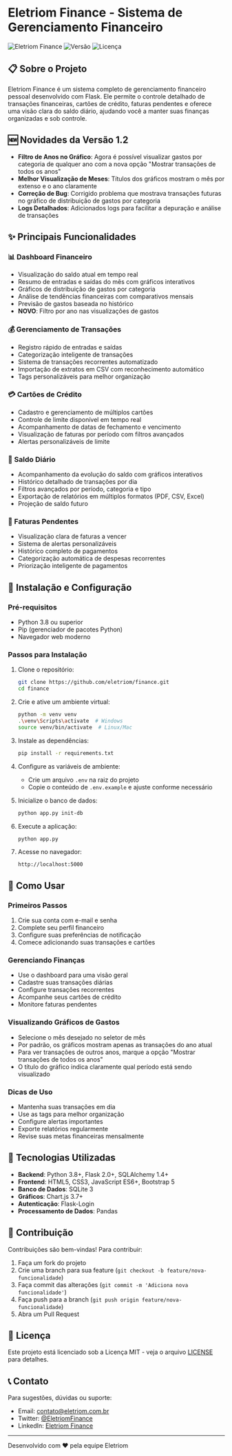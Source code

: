 # Eletriom Finance - Sistema de Gerenciamento Financeiro

![Eletriom Finance](https://img.shields.io/badge/Eletriom-Finance-blue)
![Versão](https://img.shields.io/badge/Versão-1.2-green)
![Licença](https://img.shields.io/badge/Licença-MIT-yellow)

## 📋 Sobre o Projeto

Eletriom Finance é um sistema completo de gerenciamento financeiro pessoal desenvolvido com Flask. Ele permite o controle detalhado de transações financeiras, cartões de crédito, faturas pendentes e oferece uma visão clara do saldo diário, ajudando você a manter suas finanças organizadas e sob controle.

## 🆕 Novidades da Versão 1.2

- **Filtro de Anos no Gráfico**: Agora é possível visualizar gastos por categoria de qualquer ano com a nova opção "Mostrar transações de todos os anos"
- **Melhor Visualização de Meses**: Títulos dos gráficos mostram o mês por extenso e o ano claramente
- **Correção de Bug**: Corrigido problema que mostrava transações futuras no gráfico de distribuição de gastos por categoria
- **Logs Detalhados**: Adicionados logs para facilitar a depuração e análise de transações

## ✨ Principais Funcionalidades

### 📊 Dashboard Financeiro
- Visualização do saldo atual em tempo real
- Resumo de entradas e saídas do mês com gráficos interativos
- Gráficos de distribuição de gastos por categoria
- Análise de tendências financeiras com comparativos mensais
- Previsão de gastos baseada no histórico
- **NOVO**: Filtro por ano nas visualizações de gastos

### 💰 Gerenciamento de Transações
- Registro rápido de entradas e saídas
- Categorização inteligente de transações
- Sistema de transações recorrentes automatizado
- Importação de extratos em CSV com reconhecimento automático
- Tags personalizáveis para melhor organização

### 💳 Cartões de Crédito
- Cadastro e gerenciamento de múltiplos cartões
- Controle de limite disponível em tempo real
- Acompanhamento de datas de fechamento e vencimento
- Visualização de faturas por período com filtros avançados
- Alertas personalizáveis de limite

### 📅 Saldo Diário
- Acompanhamento da evolução do saldo com gráficos interativos
- Histórico detalhado de transações por dia
- Filtros avançados por período, categoria e tipo
- Exportação de relatórios em múltiplos formatos (PDF, CSV, Excel)
- Projeção de saldo futuro

### 📑 Faturas Pendentes
- Visualização clara de faturas a vencer
- Sistema de alertas personalizáveis
- Histórico completo de pagamentos
- Categorização automática de despesas recorrentes
- Priorização inteligente de pagamentos

## 🚀 Instalação e Configuração

### Pré-requisitos
- Python 3.8 ou superior
- Pip (gerenciador de pacotes Python)
- Navegador web moderno

### Passos para Instalação

1. Clone o repositório:
   ```bash
   git clone https://github.com/eletriom/finance.git
   cd finance
   ```

2. Crie e ative um ambiente virtual:
   ```bash
   python -m venv venv
   .\venv\Scripts\activate  # Windows
   source venv/bin/activate  # Linux/Mac
   ```

3. Instale as dependências:
   ```bash
   pip install -r requirements.txt
   ```

4. Configure as variáveis de ambiente:
   - Crie um arquivo `.env` na raiz do projeto
   - Copie o conteúdo de `.env.example` e ajuste conforme necessário

5. Inicialize o banco de dados:
   ```bash
   python app.py init-db
   ```

6. Execute a aplicação:
   ```bash
   python app.py
   ```

7. Acesse no navegador:
   ```
   http://localhost:5000
   ```

## 📱 Como Usar

### Primeiros Passos
1. Crie sua conta com e-mail e senha
2. Complete seu perfil financeiro
3. Configure suas preferências de notificação
4. Comece adicionando suas transações e cartões

### Gerenciando Finanças
- Use o dashboard para uma visão geral
- Cadastre suas transações diárias
- Configure transações recorrentes
- Acompanhe seus cartões de crédito
- Monitore faturas pendentes

### Visualizando Gráficos de Gastos
- Selecione o mês desejado no seletor de mês
- Por padrão, os gráficos mostram apenas as transações do ano atual
- Para ver transações de outros anos, marque a opção "Mostrar transações de todos os anos"
- O título do gráfico indica claramente qual período está sendo visualizado

### Dicas de Uso
- Mantenha suas transações em dia
- Use as tags para melhor organização
- Configure alertas importantes
- Exporte relatórios regularmente
- Revise suas metas financeiras mensalmente

## 🔧 Tecnologias Utilizadas

- **Backend**: Python 3.8+, Flask 2.0+, SQLAlchemy 1.4+
- **Frontend**: HTML5, CSS3, JavaScript ES6+, Bootstrap 5
- **Banco de Dados**: SQLite 3
- **Gráficos**: Chart.js 3.7+
- **Autenticação**: Flask-Login
- **Processamento de Dados**: Pandas

## 🤝 Contribuição

Contribuições são bem-vindas! Para contribuir:

1. Faça um fork do projeto
2. Crie uma branch para sua feature (`git checkout -b feature/nova-funcionalidade`)
3. Faça commit das alterações (`git commit -m 'Adiciona nova funcionalidade'`)
4. Faça push para a branch (`git push origin feature/nova-funcionalidade`)
5. Abra um Pull Request

## 📄 Licença

Este projeto está licenciado sob a Licença MIT - veja o arquivo [LICENSE](LICENSE) para detalhes.

## 📞 Contato

Para sugestões, dúvidas ou suporte:
- Email: contato@eletriom.com.br
- Twitter: [@EletriomFinance](https://twitter.com/iameletriom)
- LinkedIn: [Eletriom Finance](https://www.linkedin.com/in/rodrigo-martins-4640821b0/)

---

Desenvolvido com ❤️ pela equipe Eletriom